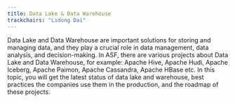 ```yaml
---
title: Data Lake & Data Warehouse
trackchairs: "Lidong Dai"
---
```


Data Lake and Data Warehouse are important solutions for storing and managing data, and they play a crucial role in data management, data analysis, and decision-making.
In ASF, there are various projects about Data Lake and Data Warehouse, for example:
Apache Hive, Apache Hudi, Apache Iceberg, Apache Paimon, Apache Cassandra, Apache HBase etc.
In this topic, you will get the latest status of data lake and warehouse, best practices the companies use them in the production, and the roadmap of these projects.
